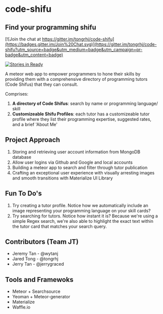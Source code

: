 # code-shifu
## Find your programming shifu

[![Join the chat at https://gitter.im/tongrhj/code-shifu](https://badges.gitter.im/Join%20Chat.svg)](https://gitter.im/tongrhj/code-shifu?utm_source=badge&utm_medium=badge&utm_campaign=pr-badge&utm_content=badge) 

[![Stories in Ready](https://badge.waffle.io/tongrhj/code-shifu.png?label=ready&title=Ready)](https://waffle.io/tongrhj/code-shifu)

A meteor web app to empower programmers to hone their skills by providing them with a comprehensive directory of programming tutors (Code Shifus) that they can consult.

Comprises:
1. **A directory of Code Shifus**: search by name or programming language/ skill
1. **Customizeable Shifu Profiles**: each tutor has a customizeable tutor profile where they list their programming expertise, suggested rates, and a brief 'About Me'

## Project Approach
1. Storing and retrieving user account information from MongoDB database
1. Allow user logins via Github and Google and local accounts
1. Building a meteor app to search and filter through tutor publication
1. Crafting an exceptional user experience with visually arresting images and smooth transitions with Materialize UI Library

## Fun To Do's
1. Try creating a tutor profile. Notice how we automatically include an image representing your programming language on your skill cards?
2. Try searching for tutors. Notice how instant it is? Because we're using a simple Regex search, we're also able to highlight the exact text within the tutor card that matches your search query.

## Contributors (Team JT)
* Jeremy Tan - @wytanj
* Jared Tong - @tongrhj
* Jerry Tan - @jerrygraced

## Tools and Framewoks
* Meteor + Searchsource
* Yeoman + Meteor-generator
* Materialize
* Waffle.io
